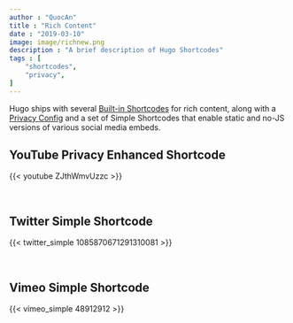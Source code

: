 ```yaml
---
author : "QuocAn"
title : "Rich Content"
date : "2019-03-10"
image: image/richnew.png
description : "A brief description of Hugo Shortcodes"
tags : [
    "shortcodes",
    "privacy",
]
---
```


Hugo ships with several [Built-in Shortcodes](https://gohugo.io/content-management/shortcodes/#use-hugos-built-in-shortcodes) for rich content, along with a [Privacy Config](https://gohugo.io/about/hugo-and-gdpr/) and a set of Simple Shortcodes that enable static and no-JS versions of various social media embeds.
<!--more-->


## YouTube Privacy Enhanced Shortcode

{{< youtube ZJthWmvUzzc >}}

<br>


## Twitter Simple Shortcode

{{< twitter_simple 1085870671291310081 >}}

<br>



## Vimeo Simple Shortcode

{{< vimeo_simple 48912912 >}}
